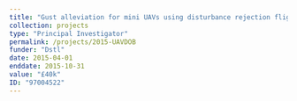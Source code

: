 ```yaml
---
title: "Gust alleviation for mini UAVs using disturbance rejection flight control"
collection: projects
type: "Principal Investigator"
permalink: /projects/2015-UAVDOB
funder: "Dstl"
date: 2015-04-01
enddate: 2015-10-31
value: "£40k"
ID: "97004522"
---
```


